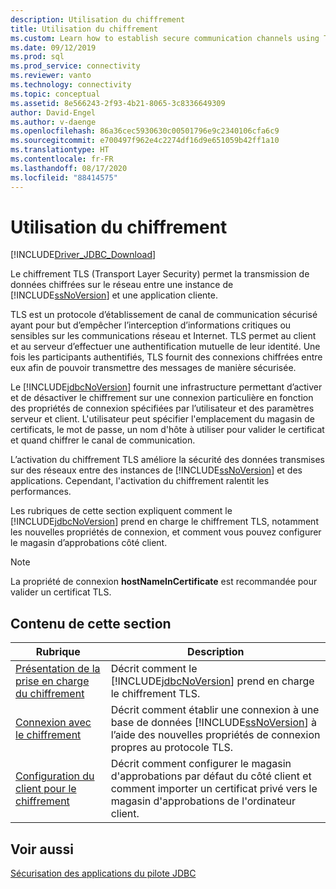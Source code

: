 ```yaml
---
description: Utilisation du chiffrement
title: Utilisation du chiffrement
ms.custom: Learn how to establish secure communication channels using TLS encryption with your SQL database connections.
ms.date: 09/12/2019
ms.prod: sql
ms.prod_service: connectivity
ms.reviewer: vanto
ms.technology: connectivity
ms.topic: conceptual
ms.assetid: 8e566243-2f93-4b21-8065-3c8336649309
author: David-Engel
ms.author: v-daenge
ms.openlocfilehash: 86a36cec5930630c00501796e9c2340106cfa6c9
ms.sourcegitcommit: e700497f962e4c2274df16d9e651059b42ff1a10
ms.translationtype: HT
ms.contentlocale: fr-FR
ms.lasthandoff: 08/17/2020
ms.locfileid: "88414575"
---
```

# <a name="using-encryption"></a>Utilisation du chiffrement

[!INCLUDE[Driver_JDBC_Download](../../includes/driver_jdbc_download.md)]

Le chiffrement TLS (Transport Layer Security) permet la transmission de données chiffrées sur le réseau entre une instance de [!INCLUDE[ssNoVersion](../../includes/ssnoversion-md.md)] et une application cliente.  
  
TLS est un protocole d’établissement de canal de communication sécurisé ayant pour but d’empêcher l’interception d’informations critiques ou sensibles sur les communications réseau et Internet. TLS permet au client et au serveur d’effectuer une authentification mutuelle de leur identité. Une fois les participants authentifiés, TLS fournit des connexions chiffrées entre eux afin de pouvoir transmettre des messages de manière sécurisée.  
  
Le [!INCLUDE[jdbcNoVersion](../../includes/jdbcnoversion_md.md)] fournit une infrastructure permettant d’activer et de désactiver le chiffrement sur une connexion particulière en fonction des propriétés de connexion spécifiées par l’utilisateur et des paramètres serveur et client. L'utilisateur peut spécifier l'emplacement du magasin de certificats, le mot de passe, un nom d'hôte à utiliser pour valider le certificat et quand chiffrer le canal de communication.  
  
L’activation du chiffrement TLS améliore la sécurité des données transmises sur des réseaux entre des instances de [!INCLUDE[ssNoVersion](../../includes/ssnoversion-md.md)] et des applications. Cependant, l'activation du chiffrement ralentit les performances.  
  
Les rubriques de cette section expliquent comment le [!INCLUDE[jdbcNoVersion](../../includes/jdbcnoversion_md.md)] prend en charge le chiffrement TLS, notamment les nouvelles propriétés de connexion, et comment vous pouvez configurer le magasin d’approbations côté client.  
  
> [!NOTE]  
> La propriété de connexion **hostNameInCertificate** est recommandée pour valider un certificat TLS.  

## <a name="in-this-section"></a>Contenu de cette section  

| Rubrique                                                                                                        | Description                                                                                                                                           |
| ------------------------------------------------------------------------------------------------------------ | ----------------------------------------------------------------------------------------------------------------------------------------------------- |
| [Présentation de la prise en charge du chiffrement](../../connect/jdbc/understanding-ssl-support.md)                                 | Décrit comment le [!INCLUDE[jdbcNoVersion](../../includes/jdbcnoversion_md.md)] prend en charge le chiffrement TLS.                                              |
| [Connexion avec le chiffrement](../../connect/jdbc/connecting-with-ssl-encryption.md)                       | Décrit comment établir une connexion à une base de données [!INCLUDE[ssNoVersion](../../includes/ssnoversion-md.md)] à l’aide des nouvelles propriétés de connexion propres au protocole TLS. |
| [Configuration du client pour le chiffrement](../../connect/jdbc/configuring-the-client-for-ssl-encryption.md) | Décrit comment configurer le magasin d'approbations par défaut du côté client et comment importer un certificat privé vers le magasin d'approbations de l'ordinateur client.   |
  
## <a name="see-also"></a>Voir aussi

[Sécurisation des applications du pilote JDBC](../../connect/jdbc/securing-jdbc-driver-applications.md)  
